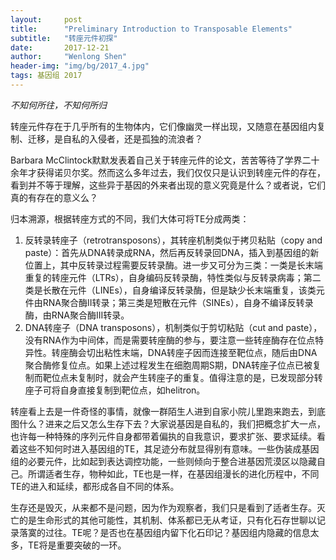 ```yaml
---
layout:     post
title:      "Preliminary Introduction to Transposable Elements"
subtitle:   "转座元件初探"
date:       2017-12-21
author:     "Wenlong Shen"
header-img: "img/bg/2017_4.jpg"
tags: 基因组 2017
---
```


<script type="text/javascript" src="https://cdnjs.cloudflare.com/ajax/libs/mathjax/2.7.1/MathJax.js?config=default"></script>

*不知何所往，不知何所归*

转座元件存在于几乎所有的生物体内，它们像幽灵一样出现，又随意在基因组内复制、迁移，是自私的入侵者，还是孤独的流浪者？

Barbara McClintock默默发表着自己关于转座元件的论文，苦苦等待了学界二十余年才获得诺贝尔奖。然而这么多年过去，我们仅仅只是认识到转座元件的存在，看到并不等于理解，这些异于基因的外来者出现的意义究竟是什么？或者说，它们真的有存在的意义么？

归本溯源，根据转座方式的不同，我们大体可将TE分成两类：
1. 反转录转座子（retrotransposons），其转座机制类似于拷贝粘贴（copy and paste）：首先从DNA转录成RNA，然后再反转录回DNA，插入到基因组的新位置上，其中反转录过程需要反转录酶。进一步又可分为三类：一类是长末端重复的转座元件（LTRs），自身编码反转录酶，特性类似与反转录病毒；第二类是长散在元件（LINEs），自身编译反转录酶，但是缺少长末端重复，该类元件由RNA聚合酶II转录；第三类是短散在元件（SINEs），自身不编译反转录酶，由RNA聚合酶III转录。
2. DNA转座子（DNA transposons），机制类似于剪切粘贴（cut and paste），没有RNA作为中间体，而是需要转座酶的参与，要注意一些转座酶存在位点特异性。转座酶会切出粘性末端，DNA转座子因而连接至靶位点，随后由DNA聚合酶修复位点。如果上述过程发生在细胞周期S期，DNA转座子位点已被复制而靶位点未复制时，就会产生转座子的重复。值得注意的是，已发现部分转座子可将自身直接复制到靶位点，如helitron。

转座看上去是一件奇怪的事情，就像一群陌生人进到自家小院儿里跑来跑去，到底图什么？进来之后又怎么生存下去？大家说基因是自私的，我们把概念扩大一点，也许每一种特殊的序列元件自身都带着偏执的自我意识，要求扩张、要求延续。看着这些不知何时进入基因组的TE，其足迹分布就显得别有意味。一些伪装成基因组的必要元件，比如起到表达调控功能，一些则倾向于整合进基因荒漠区以隐藏自己。所谓适者生存，物种如此，TE也是一样，在基因组漫长的进化历程中，不同TE的进入和延续，都形成各自不同的体系。

生存还是毁灭，从来都不是问题，因为作为观察者，我们只是看到了适者生存。灭亡的是生命形式的其他可能性，其机制、体系都已无从考证，只有化石存世聊以记录落寞的过往。TE呢？是否也在基因组内留下化石印记？基因组内隐藏的信息太多，TE将是重要突破的一环。
